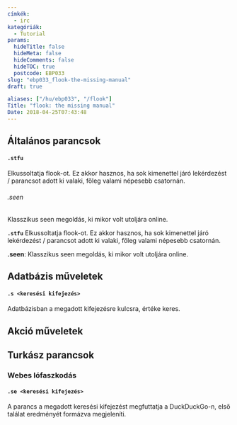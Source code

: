```yaml
---
címkék:
  - irc
kategóriák:
  - Tutorial
params:
  hideTitle: false
  hideMeta: false
  hideComments: false
  hideTOC: true
  postcode: EBP033
slug: "ebp033_flook-the-missing-manual"
draft: true

aliases: ["/hu/ebp033", "/flook"]
Title: "flook: the missing manual"
Date: 2018-04-25T07:43:48
---
```


## Általános parancsok

#### `.stfu`

Elkussoltatja flook-ot. Ez akkor hasznos, ha sok kimenettel járó lekérdezést / parancsot adott ki valaki, főleg valami népesebb csatornán.

###### .seen


Klasszikus seen megoldás, ki mikor volt utoljára online.

**`.stfu`** Elkussoltatja flook-ot. Ez akkor hasznos, ha sok kimenettel járó lekérdezést / parancsot adott ki valaki, főleg valami népesebb csatornán.

**.seen**: Klasszikus seen megoldás, ki mikor volt utoljára online.

## Adatbázis műveletek

#### `.s <keresési kifejezés>`

Adatbázisban a megadott kifejezésre kulcsra, értéke keres.

## Akció műveletek

## Turkász parancsok

### Webes lófaszkodás

#### `.se <keresési kifejezés>`

A parancs a megadott keresési kifejezést megfuttatja a DuckDuckGo-n, első találat eredményét formázva megjeleníti.

